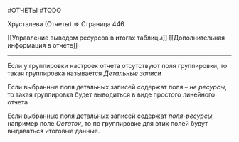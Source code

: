 #ОТЧЕТЫ #TODO 

Хрусталева (Отчеты) => Страница 446

[[Управление выводом ресурсов в итогах таблицы]]
[[Дополнительная информация в отчете]]

---

Если у группировки настроек отчета отсутствуют поля группировки, то такая группировка называется *Детальные записи*

Если выбранные поля детальных записей содержат поля – *не ресурсы*, то такая группировка будет выводиться в виде простого линейного отчета

Если выбранные поля детальных записей содержат *поля-ресурсы*, например поле *Остаток*, то по группировке для этих полей будут выдаваться итоговые данные.